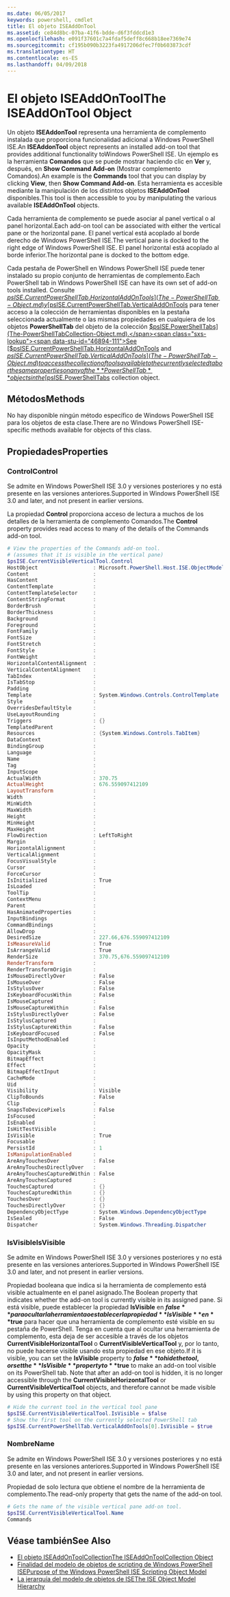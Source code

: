 ```yaml
---
ms.date: 06/05/2017
keywords: powershell, cmdlet
title: El objeto ISEAddOnTool
ms.assetid: ce84d8bc-07ba-41f6-bdde-d6f3fddcd1e3
ms.openlocfilehash: e091f37601c7a4fdaf5deff8c668b18ee7369e74
ms.sourcegitcommit: cf195b090b3223fa4917206dfec7f0b603873cdf
ms.translationtype: HT
ms.contentlocale: es-ES
ms.lasthandoff: 04/09/2018
---
```

# <a name="the-iseaddontool-object"></a><span data-ttu-id="46894-103">El objeto ISEAddOnTool</span><span class="sxs-lookup"><span data-stu-id="46894-103">The ISEAddOnTool Object</span></span>

<span data-ttu-id="46894-104">Un objeto **ISEAddonTool** representa una herramienta de complemento instalada que proporciona funcionalidad adicional a Windows PowerShell ISE.</span><span class="sxs-lookup"><span data-stu-id="46894-104">An **ISEAddonTool** object represents an installed add-on tool that provides additional functionality toWindows PowerShell ISE.</span></span> <span data-ttu-id="46894-105">Un ejemplo es la herramienta **Comandos** que se puede mostrar haciendo clic en **Ver** y, después, en **Show Command Add-on** (Mostrar complemento Comandos).</span><span class="sxs-lookup"><span data-stu-id="46894-105">An example is the **Commands** tool that you can display by clicking **View**, then **Show Command Add-on**.</span></span> <span data-ttu-id="46894-106">Esta herramienta es accesible mediante la manipulación de los distintos objetos **ISEAddOnTool** disponibles.</span><span class="sxs-lookup"><span data-stu-id="46894-106">This tool is then accessible to you by manipulating the various available **ISEAddOnTool** objects.</span></span>

<span data-ttu-id="46894-107">Cada herramienta de complemento se puede asociar al panel vertical o al panel horizontal.</span><span class="sxs-lookup"><span data-stu-id="46894-107">Each add-on tool can be associated with either the vertical pane or the horizontal pane.</span></span> <span data-ttu-id="46894-108">El panel vertical está acoplado al borde derecho de Windows PowerShell ISE.</span><span class="sxs-lookup"><span data-stu-id="46894-108">The vertical pane is docked to the right edge of Windows PowerShell ISE.</span></span> <span data-ttu-id="46894-109">El panel horizontal está acoplado al borde inferior.</span><span class="sxs-lookup"><span data-stu-id="46894-109">The horizontal pane is docked to the bottom edge.</span></span>

<span data-ttu-id="46894-110">Cada pestaña de PowerShell en Windows PowerShell ISE puede tener instalado su propio conjunto de herramientas de complemento.</span><span class="sxs-lookup"><span data-stu-id="46894-110">Each PowerShell tab in Windows PowerShell ISE can have its own set of add-on tools installed.</span></span> <span data-ttu-id="46894-111">Consulte [$psISE.CurrentPowerShellTab.HorizontalAddOnTools](The-PowerShellTab-Object.md) y [$psISE.CurrentPowerShellTab.VerticalAddOnTools](The-PowerShellTab-Object.md) para tener acceso a la colección de herramientas disponibles en la pestaña seleccionada actualmente o las mismas propiedades en cualquiera de los objetos **PowerShellTab** del objeto de la colección [$psISE.PowerShellTabs](The-PowerShellTabCollection-Object.md).</span><span class="sxs-lookup"><span data-stu-id="46894-111">See [$psISE.CurrentPowerShellTab.HorizontalAddOnTools](The-PowerShellTab-Object.md) and [$psISE.CurrentPowerShellTab.VerticalAddOnTools](The-PowerShellTab-Object.md) to access the collection of tools available to the currently selected tab or the same properties on any of the **PowerShellTab** objects in the [$psISE.PowerShellTabs](The-PowerShellTabCollection-Object.md) collection object.</span></span>

## <a name="methods"></a><span data-ttu-id="46894-112">Métodos</span><span class="sxs-lookup"><span data-stu-id="46894-112">Methods</span></span>

<span data-ttu-id="46894-113">No hay disponible ningún método específico de Windows PowerShell ISE para los objetos de esta clase.</span><span class="sxs-lookup"><span data-stu-id="46894-113">There are no Windows PowerShell ISE-specific methods available for objects of this class.</span></span>

## <a name="properties"></a><span data-ttu-id="46894-114">Propiedades</span><span class="sxs-lookup"><span data-stu-id="46894-114">Properties</span></span>

### <a name="control"></a><span data-ttu-id="46894-115">Control</span><span class="sxs-lookup"><span data-stu-id="46894-115">Control</span></span>

<span data-ttu-id="46894-116">Se admite en Windows PowerShell ISE 3.0 y versiones posteriores y no está presente en las versiones anteriores.</span><span class="sxs-lookup"><span data-stu-id="46894-116">Supported in Windows PowerShell ISE 3.0 and later, and not present in earlier versions.</span></span>

<span data-ttu-id="46894-117">La propiedad **Control** proporciona acceso de lectura a muchos de los detalles de la herramienta de complemento Comandos.</span><span class="sxs-lookup"><span data-stu-id="46894-117">The **Control** property provides read access to many of the details of the Commands add-on tool.</span></span>

```powershell
# View the properties of the Commands add-on tool.
# (assumes that it is visible in the vertical pane)
$psISE.CurrentVisibleVerticalTool.Control
HostObject                  : Microsoft.PowerShell.Host.ISE.ObjectModelRoot
Content                     :
HasContent                  :
ContentTemplate             :
ContentTemplateSelector     :
ContentStringFormat         :
BorderBrush                 :
BorderThickness             :
Background                  :
Foreground                  :
FontFamily                  :
FontSize                    :
FontStretch                 :
FontStyle                   :
FontWeight                  :
HorizontalContentAlignment  :
VerticalContentAlignment    :
TabIndex                    :
IsTabStop                   :
Padding                     :
Template                    : System.Windows.Controls.ControlTemplate
Style                       :
OverridesDefaultStyle       :
UseLayoutRounding           :
Triggers                    : {}
TemplatedParent             :
Resources                   : {System.Windows.Controls.TabItem}
DataContext                 :
BindingGroup                :
Language                    :
Name                        :
Tag                         :
InputScope                  :
ActualWidth                 : 370.75
ActualHeight                : 676.559097412109
LayoutTransform             :
Width                       :
MinWidth                    :
MaxWidth                    :
Height                      :
MinHeight                   :
MaxHeight                   :
FlowDirection               : LeftToRight
Margin                      :
HorizontalAlignment         :
VerticalAlignment           :
FocusVisualStyle            :
Cursor                      :
ForceCursor                 :
IsInitialized               : True
IsLoaded                    :
ToolTip                     :
ContextMenu                 :
Parent                      :
HasAnimatedProperties       :
InputBindings               :
CommandBindings             :
AllowDrop                   :
DesiredSize                 : 227.66,676.559097412109
IsMeasureValid              : True
IsArrangeValid              : True
RenderSize                  : 370.75,676.559097412109
RenderTransform             :
RenderTransformOrigin       :
IsMouseDirectlyOver         : False
IsMouseOver                 : False
IsStylusOver                : False
IsKeyboardFocusWithin       : False
IsMouseCaptured             :
IsMouseCaptureWithin        : False
IsStylusDirectlyOver        : False
IsStylusCaptured            :
IsStylusCaptureWithin       : False
IsKeyboardFocused           : False
IsInputMethodEnabled        :
Opacity                     :
OpacityMask                 :
BitmapEffect                :
Effect                      :
BitmapEffectInput           :
CacheMode                   :
Uid                         :
Visibility                  : Visible
ClipToBounds                : False
Clip                        :
SnapsToDevicePixels         : False
IsFocused                   :
IsEnabled                   :
IsHitTestVisible            :
IsVisible                   : True
Focusable                   :
PersistId                   : 1
IsManipulationEnabled       :
AreAnyTouchesOver           : False
AreAnyTouchesDirectlyOver   :
AreAnyTouchesCapturedWithin : False
AreAnyTouchesCaptured       :
TouchesCaptured             : {}
TouchesCapturedWithin       : {}
TouchesOver                 : {}
TouchesDirectlyOver         : {}
DependencyObjectType        : System.Windows.DependencyObjectType
IsSealed                    : False
Dispatcher                  : System.Windows.Threading.Dispatcher
```

### <a name="isvisible"></a><span data-ttu-id="46894-118">IsVisible</span><span class="sxs-lookup"><span data-stu-id="46894-118">IsVisible</span></span>

<span data-ttu-id="46894-119">Se admite en Windows PowerShell ISE 3.0 y versiones posteriores y no está presente en las versiones anteriores.</span><span class="sxs-lookup"><span data-stu-id="46894-119">Supported in Windows PowerShell ISE 3.0 and later, and not present in earlier versions.</span></span>

<span data-ttu-id="46894-120">Propiedad booleana que indica si la herramienta de complemento está visible actualmente en el panel asignado.</span><span class="sxs-lookup"><span data-stu-id="46894-120">The Boolean property that indicates whether the add-on tool is currently visible in its assigned pane.</span></span> <span data-ttu-id="46894-121">Si está visible, puede establecer la propiedad **IsVisible** en **$false** para ocultar la herramienta o establecer la propiedad **IsVisible** en **$true** para hacer que una herramienta de complemento esté visible en su pestaña de PowerShell. Tenga en cuenta que al ocultar una herramienta de complemento, esta deja de ser accesible a través de los objetos **CurrentVisibleHorizontalTool** o **CurrentVisibleVerticalTool** y, por lo tanto, no puede hacerse visible usando esta propiedad en ese objeto.</span><span class="sxs-lookup"><span data-stu-id="46894-121">If it is visible, you can set the **IsVisible** property to **$false** to hide the tool, or set the **IsVisible** property to **$true** to make an add-on tool visible on its PowerShell tab. Note that after an add-on tool is hidden, it is no longer accessible through the **CurrentVisibleHorizontalTool** or **CurrentVisibleVerticalTool** objects, and therefore cannot be made visible by using this property on that object.</span></span>

```powershell
# Hide the current tool in the vertical tool pane
$psISE.CurrentVisibleVerticalTool.IsVisible = $false
# Show the first tool on the currently selected PowerShell tab
$psISE.CurrentPowerShellTab.VerticalAddOnTools[0].IsVisible = $true
```

### <a name="name"></a><span data-ttu-id="46894-122">Nombre</span><span class="sxs-lookup"><span data-stu-id="46894-122">Name</span></span>

<span data-ttu-id="46894-123">Se admite en Windows PowerShell ISE 3.0 y versiones posteriores y no está presente en las versiones anteriores.</span><span class="sxs-lookup"><span data-stu-id="46894-123">Supported in Windows PowerShell ISE 3.0 and later, and not present in earlier versions.</span></span>

<span data-ttu-id="46894-124">Propiedad de solo lectura que obtiene el nombre de la herramienta de complemento.</span><span class="sxs-lookup"><span data-stu-id="46894-124">The read-only property that gets the name of the add-on tool.</span></span>

```powershell
# Gets the name of the visible vertical pane add-on tool.
$psISE.CurrentVisibleVerticalTool.Name
Commands
```

## <a name="see-also"></a><span data-ttu-id="46894-125">Véase también</span><span class="sxs-lookup"><span data-stu-id="46894-125">See Also</span></span>

- [<span data-ttu-id="46894-126">El objeto ISEAddOnToolCollection</span><span class="sxs-lookup"><span data-stu-id="46894-126">The ISEAddOnToolCollection Object</span></span>](The-ISEAddOnToolCollection-Object.md)
- [<span data-ttu-id="46894-127">Finalidad del modelo de objetos de scripting de Windows PowerShell ISE</span><span class="sxs-lookup"><span data-stu-id="46894-127">Purpose of the Windows PowerShell ISE Scripting Object Model</span></span>](Purpose-of-the-Windows-PowerShell-ISE-Scripting-Object-Model.md)
- [<span data-ttu-id="46894-128">La jerarquía del modelo de objetos de ISE</span><span class="sxs-lookup"><span data-stu-id="46894-128">The ISE Object Model Hierarchy</span></span>](The-ISE-Object-Model-Hierarchy.md)